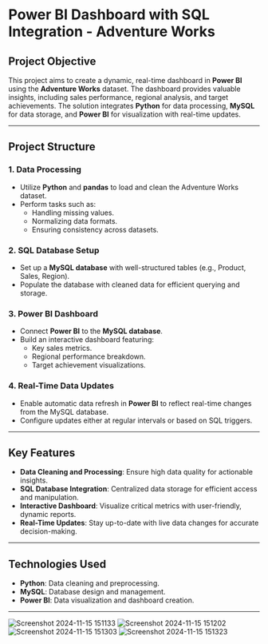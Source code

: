 # Power BI Dashboard with SQL Integration - Adventure Works  

## Project Objective  
This project aims to create a dynamic, real-time dashboard in **Power BI** using the **Adventure Works** dataset. The dashboard provides valuable insights, including sales performance, regional analysis, and target achievements. The solution integrates **Python** for data processing, **MySQL** for data storage, and **Power BI** for visualization with real-time updates.  

---

## Project Structure  

### 1. Data Processing  
- Utilize **Python** and **pandas** to load and clean the Adventure Works dataset.  
- Perform tasks such as:  
  - Handling missing values.  
  - Normalizing data formats.  
  - Ensuring consistency across datasets.  

### 2. SQL Database Setup  
- Set up a **MySQL database** with well-structured tables (e.g., Product, Sales, Region).  
- Populate the database with cleaned data for efficient querying and storage.  

### 3. Power BI Dashboard  
- Connect **Power BI** to the **MySQL database**.  
- Build an interactive dashboard featuring:  
  - Key sales metrics.  
  - Regional performance breakdown.  
  - Target achievement visualizations.  

### 4. Real-Time Data Updates  
- Enable automatic data refresh in **Power BI** to reflect real-time changes from the MySQL database.  
- Configure updates either at regular intervals or based on SQL triggers.  

---

## Key Features  
- **Data Cleaning and Processing**: Ensure high data quality for actionable insights.  
- **SQL Database Integration**: Centralized data storage for efficient access and manipulation.  
- **Interactive Dashboard**: Visualize critical metrics with user-friendly, dynamic reports.  
- **Real-Time Updates**: Stay up-to-date with live data changes for accurate decision-making.  

---

## Technologies Used  
- **Python**: Data cleaning and preprocessing.  
- **MySQL**: Database design and management.  
- **Power BI**: Data visualization and dashboard creation.  
    
--- 
![Screenshot 2024-11-15 151133](https://github.com/user-attachments/assets/cfbfdc76-a143-4c1d-8a84-7560bb04bc88)
![Screenshot 2024-11-15 151202](https://github.com/user-attachments/assets/241a5a3e-15c0-4847-b6cb-9dd9733305f3)
![Screenshot 2024-11-15 151303](https://github.com/user-attachments/assets/a846fba2-6f32-4851-97ae-54da4b1d3ff9)
![Screenshot 2024-11-15 151323](https://github.com/user-attachments/assets/d38e211f-79ac-4183-ab96-8bb94e23d9cb)

